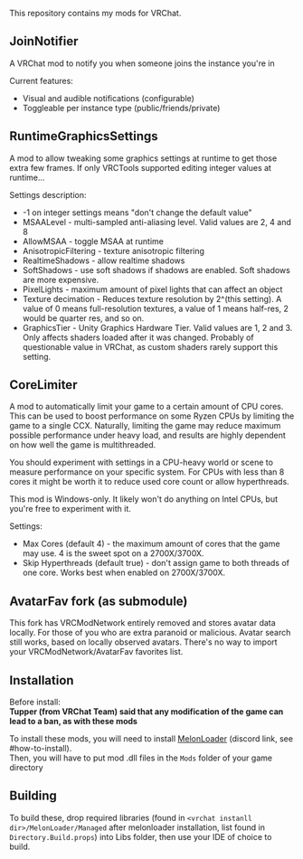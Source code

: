 This repository contains my mods for VRChat.


## JoinNotifier
A VRChat mod to notify you when someone joins the instance you're in

Current features:
 - Visual and audible notifications (configurable)
 - Toggleable per instance type (public/friends/private)

## RuntimeGraphicsSettings
A mod to allow tweaking some graphics settings at runtime to get those extra few frames.
If only VRCTools supported editing integer values at runtime...

Settings description:
 * -1 on integer settings means "don't change the default value"
 * MSAALevel - multi-sampled anti-aliasing level. Valid values are 2, 4 and 8
 * AllowMSAA - toggle MSAA at runtime
 * AnisotropicFiltering - texture anisotropic filtering
 * RealtimeShadows - allow realtime shadows
 * SoftShadows - use soft shadows if shadows are enabled. Soft shadows are more expensive.
 * PixelLights - maximum amount of pixel lights that can affect an object
 * Texture decimation - Reduces texture resolution by 2^(this setting). A value of 0 means full-resolution textures, a value of 1 means half-res, 2 would be quarter res, and so on.
 * GraphicsTier - Unity Graphics Hardware Tier. Valid values are 1, 2 and 3. Only affects shaders loaded after it was changed. Probably of questionable value in VRChat, as custom shaders rarely support this setting.
 
 ## CoreLimiter
A mod to automatically limit your game to a certain amount of CPU cores. This can be used to boost performance on some Ryzen CPUs by limiting the game to a single CCX.
Naturally, limiting the game may reduce maximum possible performance under heavy load, and results are highly dependent on how well the game is multithreaded.
  
You should experiment with settings in a CPU-heavy world or scene to measure performance on your specific system. For CPUs with less than 8 cores it might be worth it to reduce used core count or allow hyperthreads.  
  
This mod is Windows-only. It likely won't do anything on Intel CPUs, but you're free to experiment with it.    

Settings:
 * Max Cores (default 4) - the maximum amount of cores that the game may use. 4 is the sweet spot on a 2700X/3700X.
 * Skip Hyperthreads (default true) - don't assign game to both threads of one core. Works best when enabled on 2700X/3700X.

## AvatarFav fork (as submodule)
This fork has VRCModNetwork entirely removed and stores avatar data locally. For those of you who are extra paranoid or malicious.
Avatar search still works, based on locally observed avatars.
There's no way to import your VRCModNetwork/AvatarFav favorites list.

## Installation
Before install:  
**Tupper (from VRChat Team) said that any modification of the game can lead to a ban, as with these mods**

To install these mods, you will need to install [MelonLoader](https://discord.gg/2Wn3N2P) (discord link, see \#how-to-install).  
Then, you will have to put mod .dll files in the `Mods` folder of your game directory

## Building
To build these, drop required libraries (found in `<vrchat instanll dir>/MelonLoader/Managed` after melonloader installation, list found in `Directory.Build.props`) into Libs folder, then use your IDE of choice to build.

